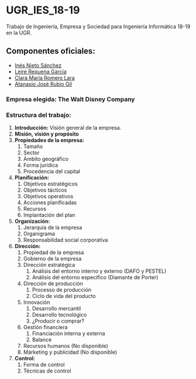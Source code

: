 # UGR_IES_18-19

Trabajo de Ingeniería, Empresa y Sociedad para Ingeniería Informática 18-19 en la UGR.

## Componentes oficiales:

- [Inés Nieto Sánchez](https://github.com/ins426)
- [Leire Requena García](https://github.com/leirereqgar)
- [Clara María Romero Lara](https://github.com/clarasdfgh)
- [Atanasio José Rubio Gil](https://github.com/Groctel)

### Empresa elegida: The Walt Disney Company

### Estructura del trabajo:

1. **Introducción:** Visión general de la empresa.
2. **Misión, visión y propósito**
3. **Propiedades de la empresa:**
   1. Tamaño
   2. Sector
   3. Ámbito geográfico
   4. Forma jurídica
   5. Procedencia del capital
4. **Planificación:**
   1. Objetivos estratégicos
   2. Objetivos tácticos
   3. Objetivos operativos
   4. Acciones planificadas
   5. Recursos
   6. Implantación del plan
5. **Organización:**
   1. Jerarquía de la empresa
   2. Organigrama
   3. Responsabilidad social corporativa
6. **Dirección:**
   1. Propiedad de la empresa
   2. Gobierno de la empresa
   3. Dirección estratégica
      1. Análisis del entorno interno y externo (DAFO y PESTEL)
      2. Análisis del entorno específico (Diamante de Porter)
   4. Dirección de producción
      1. Processo de producción
      2. Ciclo de vida del producto
   5. Innovación
      1. Desarrollo mercantil
      2. Desarrollo tecnológico
      3. ¿Producir o comprar?
   6. Gestión financiera
      1. Financiación interna y externa
      2. Balance
   7. Recursos humanos (No disponible)
   8. Márketing y publicidad (No disponible)
7. **Control:**
   1. Forma de control
   2. Técnicas de control
